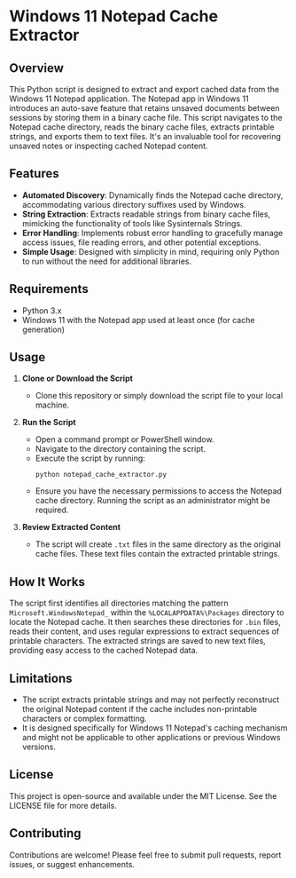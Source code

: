 # Windows 11 Notepad Cache Extractor

## Overview
This Python script is designed to extract and export cached data from the Windows 11 Notepad application. The Notepad app in Windows 11 introduces an auto-save feature that retains unsaved documents between sessions by storing them in a binary cache file. This script navigates to the Notepad cache directory, reads the binary cache files, extracts printable strings, and exports them to text files. It's an invaluable tool for recovering unsaved notes or inspecting cached Notepad content.

## Features
- **Automated Discovery**: Dynamically finds the Notepad cache directory, accommodating various directory suffixes used by Windows.
- **String Extraction**: Extracts readable strings from binary cache files, mimicking the functionality of tools like Sysinternals Strings.
- **Error Handling**: Implements robust error handling to gracefully manage access issues, file reading errors, and other potential exceptions.
- **Simple Usage**: Designed with simplicity in mind, requiring only Python to run without the need for additional libraries.

## Requirements
- Python 3.x
- Windows 11 with the Notepad app used at least once (for cache generation)

## Usage
1. **Clone or Download the Script**
   - Clone this repository or simply download the script file to your local machine.

2. **Run the Script**
   - Open a command prompt or PowerShell window.
   - Navigate to the directory containing the script.
   - Execute the script by running:
     ```
     python notepad_cache_extractor.py
     ```
   - Ensure you have the necessary permissions to access the Notepad cache directory. Running the script as an administrator might be required.

3. **Review Extracted Content**
   - The script will create `.txt` files in the same directory as the original cache files. These text files contain the extracted printable strings.

## How It Works
The script first identifies all directories matching the pattern `Microsoft.WindowsNotepad_` within the `%LOCALAPPDATA%\Packages` directory to locate the Notepad cache. It then searches these directories for `.bin` files, reads their content, and uses regular expressions to extract sequences of printable characters. The extracted strings are saved to new text files, providing easy access to the cached Notepad data.

## Limitations
- The script extracts printable strings and may not perfectly reconstruct the original Notepad content if the cache includes non-printable characters or complex formatting.
- It is designed specifically for Windows 11 Notepad's caching mechanism and might not be applicable to other applications or previous Windows versions.

## License
This project is open-source and available under the MIT License. See the LICENSE file for more details.

## Contributing
Contributions are welcome! Please feel free to submit pull requests, report issues, or suggest enhancements.
